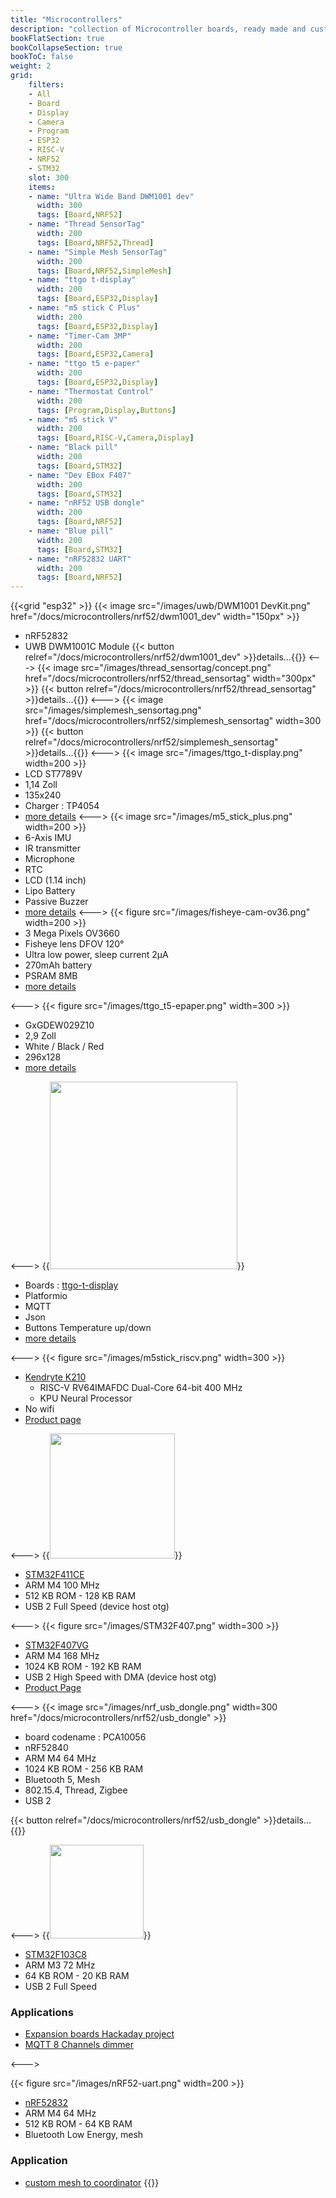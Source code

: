 ```yaml
---
title: "Microcontrollers"
description: "collection of Microcontroller boards, ready made and custom made for ESP32, nRF52, STM32,..."
bookFlatSection: true
bookCollapseSection: true
bookToC: false
weight: 2
grid:
    filters:
    - All
    - Board
    - Display
    - Camera
    - Program
    - ESP32
    - RISC-V
    - NRF52
    - STM32
    slot: 300
    items:
    - name: "Ultra Wide Band DWM1001 dev"
      width: 300
      tags: [Board,NRF52]
    - name: "Thread SensorTag"
      width: 200
      tags: [Board,NRF52,Thread]
    - name: "Simple Mesh SensorTag"
      width: 200
      tags: [Board,NRF52,SimpleMesh]
    - name: "ttgo t-display"
      width: 200
      tags: [Board,ESP32,Display]
    - name: "m5 stick C Plus"
      width: 200
      tags: [Board,ESP32,Display]
    - name: "Timer-Cam 3MP"
      width: 200
      tags: [Board,ESP32,Camera]
    - name: "ttgo t5 e-paper"
      width: 200
      tags: [Board,ESP32,Display]
    - name: "Thermostat Control"
      width: 200
      tags: [Program,Display,Buttons]
    - name: "m5 stick V"
      width: 200
      tags: [Board,RISC-V,Camera,Display]
    - name: "Black pill"
      width: 200
      tags: [Board,STM32]
    - name: "Dev EBox F407"
      width: 200
      tags: [Board,STM32]
    - name: "nRF52 USB dongle"
      width: 200
      tags: [Board,NRF52]
    - name: "Blue pill"
      width: 200
      tags: [Board,STM32]
    - name: "nRF52832 UART"
      width: 200
      tags: [Board,NRF52]
---
```

{{<grid "esp32" >}}
{{< image src="/images/uwb/DWM1001 DevKit.png" href="/docs/microcontrollers/nrf52/dwm1001_dev" width="150px" >}}
* nRF52832
* UWB DWM1001C Module
{{< button relref="/docs/microcontrollers/nrf52/dwm1001_dev" >}}details...{{</button>}}
<--->
{{< image src="/images/thread_sensortag/concept.png" href="/docs/microcontrollers/nrf52/thread_sensortag" width="300px" >}}
{{< button relref="/docs/microcontrollers/nrf52/thread_sensortag" >}}details...{{</button>}}
<--->
{{< image src="/images/simplemesh_sensortag.png" href="/docs/microcontrollers/nrf52/simplemesh_sensortag" width=300 >}}
{{< button relref="/docs/microcontrollers/nrf52/simplemesh_sensortag" >}}details...{{</button>}}
<--->
{{< image src="/images/ttgo_t-display.png" width=200 >}}
* LCD ST7789V
* 1,14 Zoll
* 135x240
* Charger : TP4054
* [more details](/docs/microcontrollers/esp32/ttgo-t-display)
<--->
{{< image src="/images/m5_stick_plus.png" width=200 >}}
* 6-Axis IMU
* IR transmitter
* Microphone
* RTC
* LCD (1.14 inch)
* Lipo Battery
* Passive Buzzer
* [more details](/docs/microcontrollers/esp32/m5stick-plus)
<--->
{{< figure src="/images/fisheye-cam-ov36.png" width=200 >}}
* 3 Mega Pixels OV3660
* Fisheye lens DFOV 120°
* Ultra low power, sleep current 2μA
* 270mAh battery
* PSRAM 8MB
* [more details](/docs/microcontrollers/esp32/fisheye-cam-ov36)

<--->
{{< figure src="/images/ttgo_t5-epaper.png" width=300 >}}
* GxGDEW029Z10
* 2,9 Zoll
* White / Black / Red
* 296x128
* [more details](/docs/microcontrollers/esp32/ttgo-t5-epaper)

<--->
{{<image src="/images/esp32/display-control-app-all info.png" width=300 >}}
* Boards : [ttgo-t-display](/docs/microcontrollers/esp32/ttgo-t-display)
* Platformio
* MQTT
* Json
* Buttons Temperature up/down
* [more details](/docs/microcontrollers/esp32/ttgo-t-display/#thermostat-control)

<--->
{{< figure src="/images/m5stick_riscv.png" width=300 >}}
* [Kendryte K210](https://canaan.io/product/kendryteai)
    * RISC-V RV64IMAFDC Dual-Core 64-bit 400 MHz
    * KPU Neural Processor
* No wifi
* [Product page](https://m5stack.com/collections/m5-core/products/stickv)

<--->
{{<image src="/images/stm32_blackpill.png" height=200 >}}
* [STM32F411CE](https://www.st.com/en/microcontrollers-microprocessors/stm32f411ce.html)
* ARM M4 100 MHz
* 512 KB ROM - 128 KB RAM
* USB 2 Full Speed (device host otg)

<--->
{{< figure src="/images/STM32F407.png" width=300 >}}
* [STM32F407VG](https://www.st.com/en/microcontrollers-microprocessors/stm32f407vg.html)
* ARM M4 168 MHz
* 1024 KB ROM - 192 KB RAM
* USB 2 High Speed with DMA (device host otg)
* [Product Page](https://stm32-base.org/boards/STM32F407VGT6-STM32F4XX-M.html)

<--->
{{< image src="/images/nrf_usb_dongle.png" width=300 href="/docs/microcontrollers/nrf52/usb_dongle" >}}

* board codename : PCA10056
* nRF52840
* ARM M4 64 MHz
* 1024 KB ROM - 256 KB RAM
* Bluetooth 5, Mesh
* 802.15.4, Thread, Zigbee
* USB 2

{{< button relref="/docs/microcontrollers/nrf52/usb_dongle" >}}details...{{</button>}}

<--->
{{<image src="/images/stm32_bluepill.png" height=150 >}}
* [STM32F103C8](http://www.st.com/en/microcontrollers/stm32f103c8.html)
* ARM M3 72 MHz
* 64 KB ROM - 20 KB RAM
* USB 2 Full Speed

### Applications
* [Expansion boards Hackaday project](https://hackaday.io/project/21396-stm32-blue-pill-iot-expansion-boards)
* [MQTT 8 Channels dimmer](https://hackaday.io/project/28678-stm32-bluepill-x8-edison-bulbs-with-nrf-and-mqtt)

<--->


{{< figure src="/images/nRF52-uart.png" width=200 >}}
* [nRF52832](https://www.nordicsemi.com/Products/Low-power-short-range-wireless/nRF52832)
* ARM M4 64 MHz
* 512 KB ROM - 64 KB RAM
* Bluetooth Low Energy, mesh
### Application
* [custom mesh to coordinator](https://github.com/nRFMesh/nRF52_Mesh#04-uart-dongle)
{{</grid>}}
